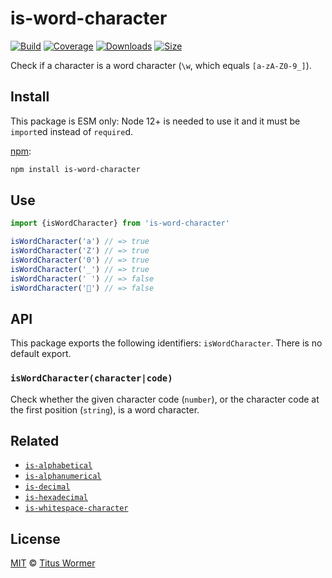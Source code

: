 # is-word-character

[![Build][build-badge]][build]
[![Coverage][coverage-badge]][coverage]
[![Downloads][downloads-badge]][downloads]
[![Size][size-badge]][size]

Check if a character is a word character (`\w`, which equals `[a-zA-Z0-9_]`).

## Install

This package is ESM only: Node 12+ is needed to use it and it must be `import`ed
instead of `require`d.

[npm][]:

```sh
npm install is-word-character
```

## Use

```js
import {isWordCharacter} from 'is-word-character'

isWordCharacter('a') // => true
isWordCharacter('Z') // => true
isWordCharacter('0') // => true
isWordCharacter('_') // => true
isWordCharacter(' ') // => false
isWordCharacter('💩') // => false
```

## API

This package exports the following identifiers: `isWordCharacter`.
There is no default export.

### `isWordCharacter(character|code)`

Check whether the given character code (`number`), or the character code at the
first position (`string`), is a word character.

## Related

*   [`is-alphabetical`](https://github.com/wooorm/is-alphabetical)
*   [`is-alphanumerical`](https://github.com/wooorm/is-alphanumerical)
*   [`is-decimal`](https://github.com/wooorm/is-decimal)
*   [`is-hexadecimal`](https://github.com/wooorm/is-hexadecimal)
*   [`is-whitespace-character`](https://github.com/wooorm/is-whitespace-character)

## License

[MIT][license] © [Titus Wormer][author]

<!-- Definitions -->

[build-badge]: https://github.com/wooorm/is-word-character/workflows/main/badge.svg

[build]: https://github.com/wooorm/is-word-character/actions

[coverage-badge]: https://img.shields.io/codecov/c/github/wooorm/is-word-character.svg

[coverage]: https://codecov.io/github/wooorm/is-word-character

[downloads-badge]: https://img.shields.io/npm/dm/is-word-character.svg

[downloads]: https://www.npmjs.com/package/is-word-character

[size-badge]: https://img.shields.io/bundlephobia/minzip/is-word-character.svg

[size]: https://bundlephobia.com/result?p=is-word-character

[npm]: https://docs.npmjs.com/cli/install

[license]: license

[author]: https://wooorm.com
